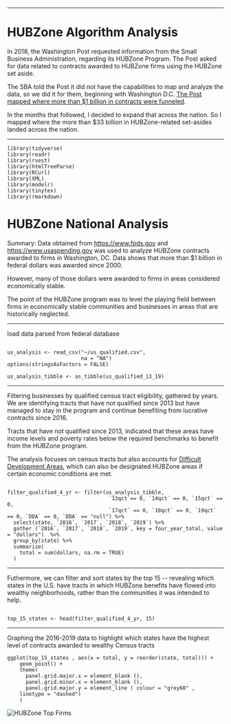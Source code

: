 ----
# HUBZone Algorithm Analysis

  In 2018, the Washington Post requested information from the Small Business Administration, regarding its HUBZone Program. The Post asked for data related to contracts awarded to HUBZone firms using the HUBZone set aside. 

The SBA told the Post it did not have the capabilities to map and analyze the data, so we did it for them, beginning with Washington D.C. [The Post mapped where more than $1 billion in contracts were funneled](https://www.washingtonpost.com/local/a-federal-program-was-established-to-help-disadvantaged-areas-thats-not-where-most-of-the-money-goes/2019/04/25/c0bae5c2-f411-11e8-80d0-f7e1948d55f4_story.html?wpisrc=nl_lclheads&wpmm=1).
  
  In the months that followed, I decided to expand that across the nation. So I mapped where the more than $33 billion in  HUBZone-related set-asides landed across the nation. 

----

```
library(tidyverse)
library(readr)
library(rvest)
library(htmlTreeParse)
library(RCurl)
library(XML)
library(modelr)
library(tinytex)
library(rmarkdown)
```

# HUBZone National Analysis

Summary: Data obtained from https://www.fpds.gov and https://www.usaspending.gov was used to analyze HUBZone contracts awarded to firms in Washington, DC. Data shows that more than $1 billion in federal dollars was awarded since 2000. 

However, many of those dollars were awarded to firms in areas considered economically stable. 

The point of the HUBZone program was to level the playing field between firms in economically stable communities and businesses in areas that are historically neglected. 

----

load data parsed from federal database
```{r load data}

us_analysis <- read_csv("~/us_qualified.csv",
                        na = "NA")
options(stringsAsFactors = FALSE)

us_analysis_tibble <- as_tibble(us_qualified_13_19)

```
----
Filtering businesses by qualified census tract eligibility, gathered by years. We are identifying tracts that have not qualified since 2013 but have managed to stay in the program and continue benefiting from lucrative contracts since 2016.

Tracts that have not qualified since 2013, indicated that these areas have income levels and poverty rates below the required benchmarks to benefit from the HUBZone program. 

The analysis focuses on census tracts but also accounts for [Difficult Development Areas](https://www.huduser.gov/portal/datasets/qct.html#2019), which can also be designated HUBZone areas if certain economic conditions are met. 

```{r filter, echo=FALSE}

filter_qualified_4_yr <- filter(us_analysis_tibble, 
                                 `13qct`== 0, `14qct` == 0, `15qct` == 0, 
                                 `17qct` == 0, `18qct` == 0, `19qct` == 0, `DDA` == 0, `DDA` == "null") %>%
  select(state, `2016`, `2017`, `2018`, `2019`) %>%
  gather (`2016`, `2017`, `2018`, `2019`, key = four_year_total, value = "dollars")  %>%
  group_by(state) %>%
  summarize(
    total = sum(dollars, na.rm = TRUE)
  )

```
----
Futhermore, we can filter and sort states by the top 15 -- revealing which states in the U.S. have tracts in which HUBZone benefits have flowed into wealthy neighborhoods, rather than the communities it was intended to help. 

```{r result, echo=FALSE}

top_15_states <- head(filter_qualified_4_yr, 15)
```


----
Graphing the 2016-2019 data to highlight which states have the highest level of contracts awarded to wealthy Census tracts

```
ggplot(top_15_states , aes(x = total, y = reorder(state, total))) +
    geom_point() +
    theme(
      panel.grid.major.x = element_blank (), 
      panel.grid.minor.x = element_blank (),
      panel.grid.major.y = element_line ( colour = "grey60" ,
    linetype = "dashed")
    )
```
<img alt="HUBZone Top Firms" src="https://github.com/Jdharden/wapo_notebooks/blob/master/hubzones/outputs/Rplot.png?raw=true"/>
